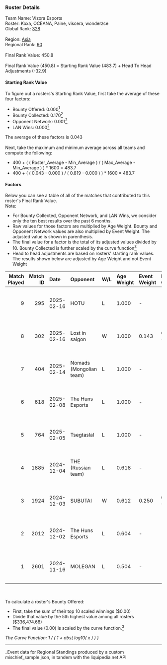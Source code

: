 ### Roster Details<br />
Team Name: Vizora Esports<br />
Roster: Koxa, OCEANA, Paine, viscera, wonderzce<br />
Global Rank: [328](../../standings_global_2025_03_01.md)<br />
<br />
Region: [Asia]( ../../standings_asia_2025_03_01.md)<br />
Regional Rank: [60]( ../../standings_asia_2025_03_01.md)<br />
<br />
Final Rank Value:  450.8<br />
<br />
Final Rank Value (450.8) = Starting Rank Value (483.7) + Head To Head Adjustments (-32.9)<br />

#### Starting Rank Value<br />
To figure out a rosters's Starting Rank Value, first take the average of these four factors:<br />
- Bounty Offered: 0.000[<sup>1</sup>](#table2)
- Bounty Collected: 0.170[<sup>2</sup>](#table1)
- Opponent Network: 0.001[<sup>2</sup>](#table1)
- LAN Wins: 0.000[<sup>2</sup>](#table1)

The average of these factors is 0.043<br />
<br />
Next, take the maximum and minimum average across all teams and compute the following:<br />
- 400 + ( ( Roster_Average - Min_Average ) / ( Max_Average - Min_Average ) ) * 1600 = 483.7
- 400 + ( ( 0.043 - 0.000 ) / ( 0.819 - 0.000 ) ) * 1600 = 483.7


#### Factors<br />
Below you can see a table of all of the matches that contributed to this roster's Final Rank Value.<br />
Note:<br />

- For Bounty Collected, Opponent Network, and LAN Wins, we consider only the ten best results over the past 6 months.
- Raw values for those factors are multiplied by Age Weight. Bounty and Opponent Network values are also multiplied by Event Weight. The adjusted value is shown in parenthesis.
- The final value for a factor is the total of its adjusted values divided by 10. Bounty Collected is further scaled by the curve function[<sup>3</sup>](#curveFunction)
- Head to head adjustments are based on rosters' starting rank values. The results shown below are adjusted by Age Weight and not Event Weight
<span id="table1"></span><br />


| Match Played | Match ID | Date       | Opponent                | W/L | Age Weight | Event Weight | Bounty Collected | Opponent Network | LAN Wins  | H2H Adj. | Roster                                  |
| -: | -: | :- | :- | :- | :- | :- | :- | :- | :- | -: | :- |
|            9 |      295 | 2025-02-16 | HOTU                    | L   | 1.000      | -            | -                | -                | -         |    -5.91 | Koxa, OCEANA, Paine, viscera, wonderzce |
|            8 |      302 | 2025-02-16 | Lost in saigon          | W   | 1.000      | 0.143        | 0.000 (0.000)    | 0.000 (0.000)    | 0 (0.000) |    13.27 | Koxa, OCEANA, Paine, viscera, wonderzce |
|            7 |      404 | 2025-02-14 | Nomads (Mongolian team) | L   | 1.000      | -            | -                | -                | -         |   -13.03 | Koxa, OCEANA, Paine, viscera, wonderzce |
|            6 |      618 | 2025-02-08 | The Huns Esports        | L   | 1.000      | -            | -                | -                | -         |    -2.06 | Koxa, OCEANA, Paine, viscera, xetN      |
|            5 |      764 | 2025-02-05 | Tsegtaslal              | L   | 1.000      | -            | -                | -                | -         |   -19.14 | Kaine, OCEANA, Paine, viscera, xetN     |
|            4 |     1885 | 2024-12-04 | THE (Russian team)      | L   | 0.618      | -            | -                | -                | -         |    -5.61 | Kaine, OCEANA, Paine, viscera, xetN     |
|            3 |     1924 | 2024-12-03 | SUBUTAI                 | W   | 0.612      | 0.250        | 0.001 (0.000)    | 0.061 (0.009)    | 0 (0.000) |    10.35 | Kaine, OCEANA, Paine, viscera, xetN     |
|            2 |     2012 | 2024-12-02 | The Huns Esports        | L   | 0.604      | -            | -                | -                | -         |    -1.07 | Echko, OCEANA, Paine, viscera, xetN     |
|            1 |     2601 | 2024-11-16 | MOLEGAN                 | L   | 0.504      | -            | -                | -                | -         |    -9.67 | Echko, OCEANA, Paine, viscera, xetN     |

<br />
<span id="table2"></span><br />
To calculate a roster's Bounty Offered:<br />

- First, take the sum of their top 10 scaled winnings ($0.00)
- Divide that value by the 5th highest value among all rosters ($336,474.68)
- The final value (0.00) is scaled by the curve function.[<sup>3</sup>](#curveFunction)

<span id="curveFunction"></span>_The Curve Function: 1 / ( 1 + abs( log10( x ) ) )_<br />

---
_Event data for Regional Standings produced by a custom mischief_sample.json, in tandem with the liquipedia.net API<br />
